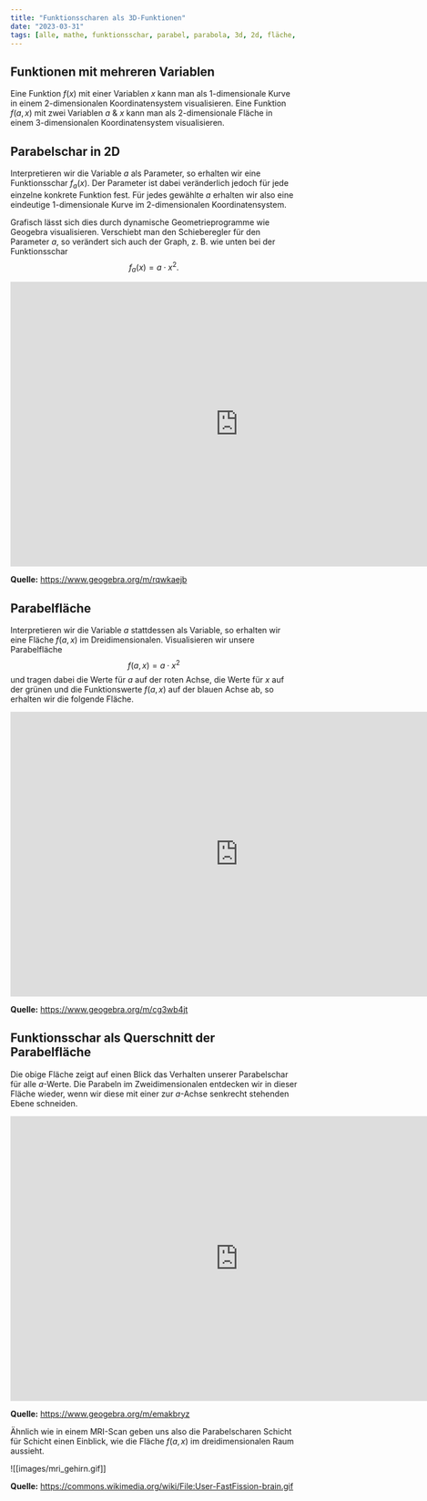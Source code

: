 ```yaml
---
title: "Funktionsscharen als 3D-Funktionen"
date: "2023-03-31"
tags: [alle, mathe, funktionsschar, parabel, parabola, 3d, 2d, fläche, surface, gehirn, ebene, parameter, variable, geogebra]
---
```


<div data-service="youtube" data-id="5cJK9VJ24hQ"></div>

## Funktionen mit mehreren Variablen

Eine Funktion $f(x)$ mit einer Variablen $x$ kann man als 1-dimensionale Kurve in einem 2-dimensionalen Koordinatensystem visualisieren. 
Eine Funktion $f(a,x)$ mit zwei Variablen $a$ & $x$ kann man als 2-dimensionale Fläche in einem 3-dimensionalen Koordinatensystem visualisieren.

## Parabelschar in 2D

Interpretieren wir die Variable $a$ als Parameter, so erhalten wir eine Funktionsschar $f_{a}(x)$. 
Der Parameter ist dabei veränderlich jedoch für jede einzelne konkrete Funktion fest. Für jedes gewählte $a$ erhalten wir also eine eindeutige 1-dimensionale Kurve im 2-dimensionalen Koordinatensystem.

Grafisch lässt sich dies durch dynamische Geometrieprogramme wie Geogebra visualisieren. Verschiebt man den Schieberegler für den Parameter $a$, so verändert sich auch der Graph, z. B. wie unten bei der Funktionsschar $$f_{a}(x)=a \cdot x^{2}.$$


<iframe scrolling="no" title="Funktionsschar in 2D" src="https://www.geogebra.org/material/iframe/id/rqwkaejb/width/1306/height/816/border/888888/sfsb/true/smb/false/stb/false/stbh/false/ai/false/asb/false/sri/false/rc/false/ld/false/sdz/false/ctl/false" width="800px" height="500px" style="border:0px;"> </iframe>

**Quelle:** https://www.geogebra.org/m/rqwkaejb

## Parabelfläche

Interpretieren wir die Variable $a$ stattdessen als Variable, so erhalten wir eine Fläche $f(a,x)$ im Dreidimensionalen.
Visualisieren wir unsere Parabelfläche $$f(a,x)=a \cdot x^{2}$$ und tragen dabei die Werte für $a$ auf der roten Achse, die Werte für $x$ auf der grünen und die Funktionswerte $f(a,x)$ auf der blauen Achse ab, so erhalten wir die folgende Fläche.

<iframe scrolling="no" title="Parabelfläche" src="https://www.geogebra.org/material/iframe/id/cg3wb4jt/width/1306/height/816/border/888888/sfsb/true/smb/false/stb/false/stbh/false/ai/false/asb/false/sri/false/rc/false/ld/false/sdz/true/ctl/false" width="800px" height="500px" style="border:0px;"> </iframe>

**Quelle:** https://www.geogebra.org/m/cg3wb4jt

## Funktionsschar als Querschnitt der Parabelfläche

Die obige Fläche zeigt auf einen Blick das Verhalten unserer Parabelschar für alle $a$-Werte. Die Parabeln im Zweidimensionalen entdecken wir in dieser Fläche wieder, wenn wir diese mit einer zur $a$-Achse senkrecht stehenden Ebene schneiden. 

<iframe scrolling="no" title="Funktionsschar in 3D" src="https://www.geogebra.org/material/iframe/id/emakbryz/width/1306/height/816/border/888888/sfsb/true/smb/false/stb/false/stbh/false/ai/false/asb/false/sri/false/rc/false/ld/false/sdz/true/ctl/false" width="800px" height="500px" style="border:0px;"> </iframe>

**Quelle:** https://www.geogebra.org/m/emakbryz

Ähnlich wie in einem MRI-Scan geben uns also die Parabelscharen Schicht für Schicht einen Einblick, wie die Fläche $f(a,x)$ im dreidimensionalen Raum aussieht.

![[images/mri_gehirn.gif]]

**Quelle:** https://commons.wikimedia.org/wiki/File:User-FastFission-brain.gif
